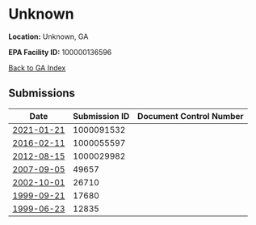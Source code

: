 # Unknown

**Location:** Unknown, GA

**EPA Facility ID:** 100000136596

[Back to GA Index](../../index.md)

## Submissions

| Date | Submission ID | Document Control Number |
|------|--------------|-------------------------|
| [2021-01-21](submissions/1000091532.md) | 1000091532 |  |
| [2016-02-11](submissions/1000055597.md) | 1000055597 |  |
| [2012-08-15](submissions/1000029982.md) | 1000029982 |  |
| [2007-09-05](submissions/49657.md) | 49657 |  |
| [2002-10-01](submissions/26710.md) | 26710 |  |
| [1999-09-21](submissions/17680.md) | 17680 |  |
| [1999-06-23](submissions/12835.md) | 12835 |  |
